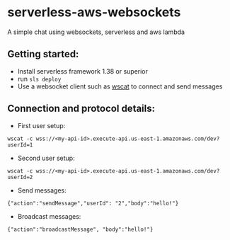 # serverless-aws-websockets
A simple chat using websockets, serverless and aws lambda

## Getting started:
- Install serverless framework 1.38 or superior
- run ```sls deploy```
- Use a websocket client such as [wscat](https://www.npmjs.com/package/wscat) to connect and send messages

## Connection and protocol details:
  - First user setup:
  
  ```wscat -c wss://<my-api-id>.execute-api.us-east-1.amazonaws.com/dev?userId=1```
  - Second user setup:
  
  ```wscat -c wss://<my-api-id>.execute-api.us-east-1.amazonaws.com/dev?userId=2```
  
  - Send messages:
  
  ```{"action":"sendMessage","userId": "2","body":"hello!"}```

  - Broadcast messages:
  
  ```{"action":"broadcastMessage", "body":"hello!"}```
